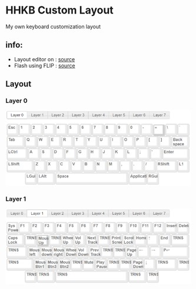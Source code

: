 # HHKB Custom Layout
My own keyboard customization layout  

## info: 
- Layout editor on : [source](http://www.tmk-kbd.com/tmk_keyboard/editor/unimap/?hhkb)
- Flash using FLIP : [source](https://www.softpedia.com/get/Programming/Other-Programming-Files/Atmel-Flip.shtml)

## Layout
### Layer 0
![hhkb layer 0](./hhkblayer0.PNG)

### Layer 1
![hhkb layer 1](./hhkblayer1.PNG)
